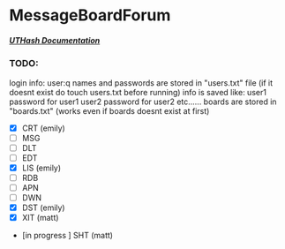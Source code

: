 # MessageBoardForum

##### [UTHash Documentation](http://troydhanson.github.io/uthash/index.html)

### TODO:

login info: 
user:q  names and passwords are stored in "users.txt" file (if it doesnt exist do touch users.txt before running) 
info is saved like:
    user1
    password for user1
    user2
    password for user2
    etc......
boards are stored in "boards.txt" (works even if boards doesnt exist at first)

- [X] CRT (emily)
- [ ] MSG
- [ ] DLT
- [ ] EDT
- [X] LIS (emily)
- [ ] RDB
- [ ] APN
- [ ] DWN
- [X] DST (emily)
- [X] XIT (matt)
- [in progress ] SHT (matt)
